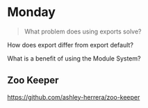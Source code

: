 # Monday
>What problem does using exports solve?

How does export differ from export default?

What is a benefit of using the Module System?

## Zoo Keeper
https://github.com/ashley-herrera/zoo-keeper